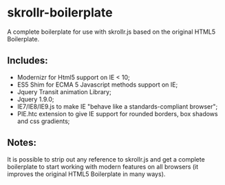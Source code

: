 skrollr-boilerplate
===================

A complete boilerplate for use with skrollr.js based on the original HTML5 Boilerplate.

Includes:
-------------------
- Modernizr for Html5 support on IE < 10;
- ES5 Shim for ECMA 5 Javascript methods support on IE;
- Jquery Transit animation Library;
- Jquery 1.9.0;
- IE7/IE8/IE9.js to make IE "behave like a standards-compliant browser";
- PIE.htc extension to give IE support for rounded borders, box shadows and css gradients;

Notes: 
-------------------
It is possible to strip out any reference to skrollr.js and get a complete boilerplate to start working with modern features on all browsers (it improves the original HTML5 Boilerplate in many ways).
